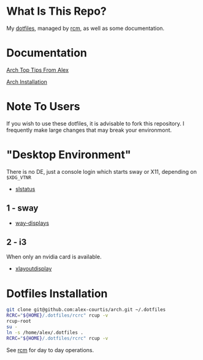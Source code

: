 # What Is This Repo?

My [dotfiles](http://dotfiles.github.io), managed by [rcm](https://github.com/thoughtbot/rcm), as well as some documentation.

# Documentation

[Arch Top Tips From Alex](doc/arch-tips.md)

[Arch Installation](doc/arch-install.md)

# Note To Users

If you wish to use these dotfiles, it is advisable to fork this repository. I frequently make large changes that may break your environmont.

# "Desktop Environment"

There is no DE, just a console login which starts sway or X11, depending on `$XDG_VTNR`

* [slstatus](https://github.com/alex-courtis/slstatus/)

## 1 - sway

* [way-displays](https://github.com/alex-courtis/way-displays/)

## 2 - i3

When only an nvidia card is available.

* [xlayoutdisplay](https://github.com/alex-courtis/xlayoutdisplay/)

# Dotfiles Installation

```sh
git clone git@github.com:alex-courtis/arch.git ~/.dotfiles
RCRC="${HOME}/.dotfiles/rcrc" rcup -v
rcup-root
su -
ln -s /home/alex/.dotfiles .
RCRC="${HOME}/.dotfiles/rcrc" rcup -v
```

See [rcm](https://github.com/thoughtbot/rcm) for day to day operations.


